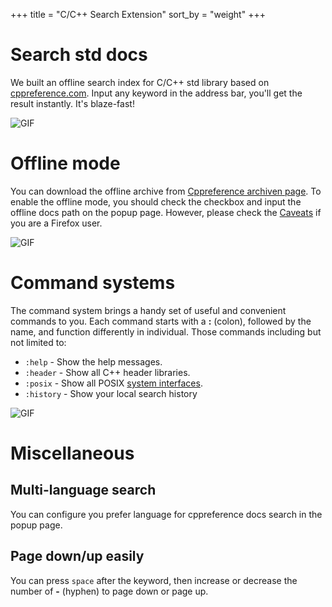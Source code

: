 +++
title = "C/C++ Search Extension"
sort_by = "weight"
+++

# Search std docs

We built an offline search index for C/C++ std library based on [cppreference.com](https://en.cppreference.com/w/).
Input any keyword in the address bar, you'll get the result instantly. It's blaze-fast!  

![GIF](/cpp-search-extension.gif)

# Offline mode

You can download the offline archive from [Cppreference archiven page](https://en.cppreference.com/w/Cppreference:Archives).
To enable the offline mode, you should check the checkbox and input the offline docs path on the popup page.
However, please check the [Caveats](/faq/#caveats) if you are a Firefox user.

![GIF](/offline-mode.gif)

# Command systems

The command system brings a handy set of useful and convenient commands to you. Each command starts with a **:** (colon), followed by the name, and function differently in individual. Those commands including but not limited to:

- `:help` - Show the help messages.
- `:header` - Show all C++ header libraries.
- `:posix` - Show all POSIX [system interfaces](https://pubs.opengroup.org/onlinepubs/9699919799/functions/contents.html).
- `:history` - Show your local search history

![GIF](/commands.png)

# Miscellaneous

## Multi-language search

You can configure you prefer language for cppreference docs search in the popup page.

## Page down/up easily

You can press `space` after the keyword, then increase or decrease the number of **-** (hyphen) to page down or page up.